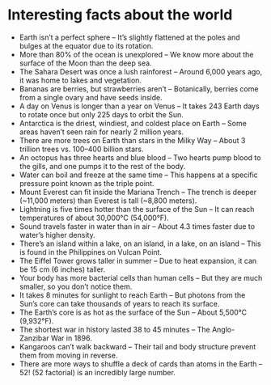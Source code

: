 # Interesting facts about the world
- Earth isn’t a perfect sphere – It’s slightly flattened at the poles and bulges at the equator due to its rotation.
- More than 80% of the ocean is unexplored – We know more about the surface of the Moon than the deep sea.
- The Sahara Desert was once a lush rainforest – Around 6,000 years ago, it was home to lakes and vegetation.
- Bananas are berries, but strawberries aren’t – Botanically, berries come from a single ovary and have seeds inside.
- A day on Venus is longer than a year on Venus – It takes 243 Earth days to rotate once but only 225 days to orbit the Sun.
- Antarctica is the driest, windiest, and coldest place on Earth – Some areas haven’t seen rain for nearly 2 million years.
- There are more trees on Earth than stars in the Milky Way – About 3 trillion trees vs. 100–400 billion stars.
- An octopus has three hearts and blue blood – Two hearts pump blood to the gills, and one pumps it to the rest of the body.
- Water can boil and freeze at the same time – This happens at a specific pressure point known as the triple point.
- Mount Everest can fit inside the Mariana Trench – The trench is deeper (~11,000 meters) than Everest is tall (~8,800 meters).
- Lightning is five times hotter than the surface of the Sun – It can reach temperatures of about 30,000°C (54,000°F).
- Sound travels faster in water than in air – About 4.3 times faster due to water’s higher density.
- There’s an island within a lake, on an island, in a lake, on an island – This is found in the Philippines on Vulcan Point.
- The Eiffel Tower grows taller in summer – Due to heat expansion, it can be 15 cm (6 inches) taller.
- Your body has more bacterial cells than human cells – But they are much smaller, so you don’t notice them.
- It takes 8 minutes for sunlight to reach Earth – But photons from the Sun’s core can take thousands of years to reach its surface.
- The Earth’s core is as hot as the surface of the Sun – About 5,500°C (9,932°F).
- The shortest war in history lasted 38 to 45 minutes – The Anglo-Zanzibar War in 1896.
- Kangaroos can’t walk backward – Their tail and body structure prevent them from moving in reverse.
- There are more ways to shuffle a deck of cards than atoms in the Earth – 52! (52 factorial) is an incredibly large number.
